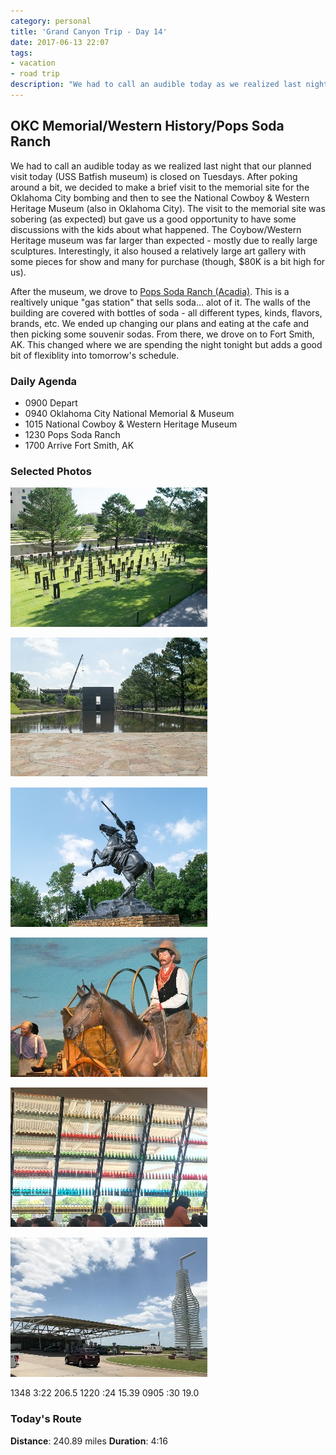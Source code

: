 ```yaml
---
category: personal
title: 'Grand Canyon Trip - Day 14'
date: 2017-06-13 22:07
tags:
- vacation
- road trip
description: "We had to call an audible today as we realized last night that our planned visit today (USS Batfish museum) is closed on Tuesdays. After poking around a bit, we decided to make a brief visit to the memorial site for the Oklahoma City bombing and then to see the National Cowboy & Western Heritage Museum (also in Oklahoma City). The visit to the memorial site was sobering (as expected) but gave us a good opportunity to have some discussions with the kids about what happened."
---
```


## OKC Memorial/Western History/Pops Soda Ranch
We had to call an audible today as we realized last night that our planned visit today (USS Batfish museum) is closed on Tuesdays. After poking around a bit, we decided to make a brief visit to the memorial site for the Oklahoma City bombing and then to see the National Cowboy & Western Heritage Museum (also in Oklahoma City). The visit to the memorial site was sobering (as expected) but gave us a good opportunity to have some discussions with the kids about what happened. The Coybow/Western Heritage museum was far larger than expected - mostly due to really large sculptures. Interestingly, it also housed a relatively large art gallery with some pieces for show and many for purchase (though, $80K is a bit high for us).

After the museum, we drove to [Pops Soda Ranch (Acadia)](http://www.pops66.com/arcadia-ok-on-route-66/). This is a realtively unique "gas station" that sells soda... alot of it. The walls of the building are covered with bottles of soda - all different types, kinds, flavors, brands, etc. We ended up changing our plans and eating at the cafe and then picking some souvenir sodas. From there, we drove on to Fort Smith, AK. This changed where we are spending the night tonight but adds a good bit of flexiblity into tomorrow's schedule.

### Daily Agenda
- 0900 Depart
- 0940 Oklahoma City National Memorial & Museum
- 1015 National Cowboy & Western Heritage Museum
- 1230 Pops Soda Ranch
- 1700 Arrive Fort Smith, AK


### Selected Photos
<div>

<a class="example-image-link" href="/images/DSC_10078.jpg" data-lightbox="daily-1" data-title="One chair for each of the 168 victims"><img class="example-image lb_image" src="/images/DSC_10078_thumb.jpg" alt="image-1" /></a>

<a class="example-image-link" href="/images/DSC_10090.jpg" data-lightbox="daily-1" data-title="Reflecting pool at the OKC memorial"><img class="example-image lb_image_right" src="/images/DSC_10090_thumb.jpg" alt="image-1" /></a>

<a class="example-image-link" href="/images/DSC_10105.jpg" data-lightbox="daily-1" data-title="Buffalo Bill"><img class="example-image lb_image" src="/images/DSC_10105_thumb.jpg" alt="image-1" /></a>

<a class="example-image-link" href="/images/DSC_10117.jpg" data-lightbox="daily-1" data-title="Model of chow wagon"><img class="example-image lb_image_right" src="/images/DSC_10117_thumb.jpg" alt="image-1" /></a>

<a class="example-image-link" href="/images/IMG_0575.jpg" data-lightbox="daily-1" data-title="Tons of bottles of pop at Pop's Soda Ranch"><img class="example-image lb_image" src="/images/IMG_0575_thumb.jpg" alt="image-1" /></a>

<a class="example-image-link" href="/images/IMG_0581.jpg" data-lightbox="daily-1" data-title="Pop's Soda Ranch"><img class="example-image lb_image_right" src="/images/IMG_0581_thumb.jpg" alt="image-1" /></a>

</div>

1348 3:22 206.5
1220  :24  15.39
0905  :30  19.0


### Today's Route
__Distance__: 240.89 miles __Duration__: 4:16

<div id="map"></div>
<script>
    var stops = [
        {name: 'SpringHill Suites', lat: 35.6105613, lon: -97.5766786},
        {name: 'Oklahoma City National Memorial & Museum', lat: 35.472924, lon: -97.517104},
        {name: 'National Cowboy & Western Heritage Museum', lat: 35.535732, lon: -97.483814},
        {name: 'POPS Soda Ranch', lat: 35.6582813, lon: -97.337674},
        {name: 'Residence Inn', lat: 35.353551, lon: -94.3516358}
    ];

    var encoded_route = "u`jxElqprQm@raAv@fA~IEvQ_Cf}A_BptAaj@jkB}[lgBjP`nChEl_DxLpfDYre@cbAeDw_ByUcWeDiT{JcD\\y{AaF}FuPLqBqB|Agz@uEyCg_@m@c@_A`@ur@s@OsKp@uM|CohAtQgfAhE{vArUcm@wSgKwTsAia@qHwc@{Su`@oKf@k@{Ad@y}@w@ug@eGsa@eCat@s`@k_@cr@kMyp@_Mcn@mUyj@_[ik@g[}h@{Ywk@q[{m@a]un@{Mcr@@sn@Eao@Esr@Mom@{CkNgn@@mp@A}s@Auq@Bio@dDq`@{Cur@r@g\\u@w[Oup@mMaj@{Nak@aZ_mAkT_o@mI_h@Oiq@lFcn@r_@u]bDoo@Okr@yDms@}D}u@wDos@aZ_a@Ccs@Hus@D{s@Pst@fAss@uBms@d@at@^cr@@sr@@{o@Fyr@Pso@Jwp@aL{o@w^o_@Oqs@yEct@mNkq@qMsp@cGmt@G{x@?_u@@qo@?ik@Ckp@?mr@Agx@`B}p@bk@Nfn@Gdo@aKpf@ad@|d@yf@zm@ySzp@Kxp@?vp@Azp@Mzo@q@pq@Wxp@Ftp@Hto@Ftn@Dpn@l@jm@jDtm@Bxm@@`o@B`l@Btn@@vk@@pi@@|h@@|g@B`g@z@lj@o@|i@Hdj@@lj@?zi@@tj@Alj@?`j@Blj@Anj@Dfj@@zh@Rpi@FaAeQK_aAKeaAOcaAr@}`ASiaAg@aaABaaADcaABiaAc@y`AuGy`AoJq_A_L__AqDm~@zH_~@rL}_ArJa`A`Bw`APc`ALq|@Qq`A_AoaAIy`AFcaATkaAdAs`AmAgaApA_aAUeaAm@s`AhCaaAAeaAY{`AmFq`A}Dq`A`Dy`A`@aaAA_aAHiaA|@gaAdBy`AfD{`AhKi_A`Eo`AwDi`A{Iu_A_Je`AcD_aA~BaaAR{`AgDeaAgHi`AKy`A|Dw`AeAw`AoRq|@}X_y@cYyx@}Tg{@{Luz@wJmp@_Psy@{Sw|@_Si}@yFo`AeLu_A{Tu{@oCmaAwAiaA}Ik`AmLs_AkG}`AgAqaAx@yaAl@yaAmDeaA_GeaASwaAjHu`A`DuaAfAoaAwEoaAgJi`AeGw`AdBuaAhKu_AlHo`AZcbAJqaAu@iaAiIw`AkKy_AmEwaAi@ibAqG_aAvAsaA`DiaA\\o}@|Cev@rGm~@mEu`AiGiaAjDmaA~GyaAxE{`AeEkaAwGy`A]saAsAeaAcAsaAoIw~@qMu_AdE}aAvNq}@TobAuRw|@o\\sx@_Tw}@wT{|@aJe`AgAuaAkBoaAwDoaAsAsaAkBsaAeFkaAeCwaAUmaAFuaAmDoaA_L{_AwKy_As@oaAdEmaAhEeaA~BsaAyA_bAwBiaAaBuaADyaAlCqaAA{aAs@uaA|F{`An@yaAOsaAIyaAcAwaAcBuaA]waA`A}aA~BwaAhAsaA}AqaA_FabAoGw`AwQs}@wYky@mSe|@aMw_AeMm_A}Lo_A_Ms_AgLc`AyF_aA{@waACyaACuaAJqaAxDgaAWyaAeLy_A}Lo_AaKa`ArBkaAfMq_A~K}_ArDgaAHwaAFyaAeGy`AmSg|@mRg}@nBgaA}@yaA}I_aApB}`AjGcaAgF_aAuHw`AgEs_A~U}{@m@oaApCcaAdS}|@|`@gs@rb@sq@hb@kq@|_@wt@tX}y@rQw}@rIg`AdBqaAj@abAaAmaAyEeaADsaAnLy_ArM__AzLw_AfFuy@g@gOM}t@bCq`A_Le_AgDgaA}C_aA`Xqx@rb@oq@nb@eq@``@qs@t\\cw@t]{u@f_@ot@v_@at@x^_u@``@mt@|\\iv@dFc`AC}aA?maABiaAl@kaAr@maAv@saAIoaAiOc~@kKk_AuAoaAgSi|@g^iu@q^mu@e`@ss@oa@}q@yf@_l@ma@gr@oQo}@qTu{@ma@kr@iR_}@ic@yo@_c@op@yI{_AqCmaA|Tk{@_Fk_Am]{t@rEaaA`Hu`A~Fw`A|Da}@pNcy@pWmq@tp@gEnq@qBb`@tj@jTp|@t[jp@|^`k@tc@rq@td@|h@do@b@|j@gBnf@iK~l@`Jlp@aEls@l@lS`GjV{n@bS_m@";

    function initMap() {
        var mid_point =  {lat: 35.415677, lng: -95.956233};

        var map = new google.maps.Map(document.getElementById('map'), {
            zoom: 8,
            center: mid_point,
            fullscreenControl: true,
            styles: [
                {
                    "featureType": "administrative",
                    "elementType": "all",
                    "stylers": [{"saturation": "-100"}]
                },
                {
                    "featureType": "administrative.province",
                    "elementType": "all",
                    "stylers": [{"visibility": "on"}]
                },
                {
                    "featureType": "landscape",
                    "elementType": "all",
                    "stylers": [{"saturation": -100}, {"lightness": 65}, {"visibility": "on"}]
                },
                {
                    "featureType": "poi",
                    "elementType": "all",
                    "stylers": [{"saturation": -100}, {"lightness": "50"}, {"visibility": "simplified"}]
                },
                {
                    "featureType": "road",
                    "elementType": "all",
                    "stylers": [{"saturation": "-100"}]
                },
                {
                    "featureType": "road.highway",
                    "elementType": "all",
                    "stylers": [{"visibility": "simplified"}]
                },
                {
                    "featureType": "road.arterial",
                    "elementType": "all",
                    "stylers": [{"lightness": "30"}]
                },
                {
                    "featureType": "road.local",
                    "elementType": "all",
                    "stylers": [{"lightness": "40"}]
                },
                {
                    "featureType": "transit",
                    "elementType": "all",
                    "stylers": [{"saturation": -100}, {"visibility": "simplified"}]
                },
                {
                    "featureType": "water",
                    "elementType": "geometry",
                    "stylers": [{"hue": "#ffff00"}, {"lightness": -25}, {"saturation": -97}]
                },
                {
                    "featureType": "water",
                    "elementType": "labels",
                    "stylers": [{"lightness": -25 },{"saturation": -100}]
                }
            ]
        });

        for (var i = 0; i < stops.length; i++) {
          var latLng = new google.maps.LatLng(stops[i].lat, stops[i].lon);
          var marker = new google.maps.Marker({
            position: latLng,
            map: map,
            title: stops[i].name
          });
        }

        var routePath = new google.maps.Polyline({
          path: google.maps.geometry.encoding.decodePath(encoded_route),
          geodesic: true,
          strokeColor: '#FF0000',
          strokeOpacity: 1.0,
          strokeWeight: 4
        });

        routePath.setMap(map);

    }
</script>
<script async defer src="https://maps.googleapis.com/maps/api/js?key=AIzaSyCgUYlm-BQOCLSc66tIMVe3DUSXwxpAjDw&libraries=geometry&callback=initMap">
</script>



